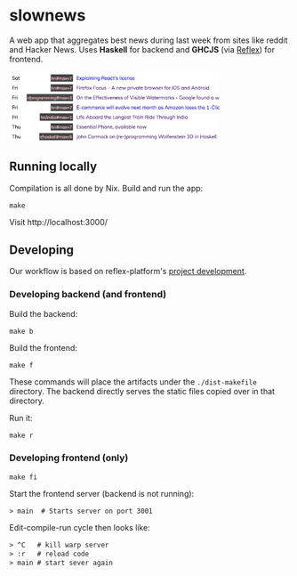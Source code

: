 # slownews

A web app that aggregates best news during last week from sites like reddit and Hacker News. Uses **Haskell** for backend and **GHCJS** (via [Reflex](https://github.com/reflex-frp/reflex-platform)) for frontend. 

<img src="./screenshot.png" width="75%"></img>

## Running locally

Compilation is all done by Nix. Build and run the app:

```
make
```

Visit http://localhost:3000/

## Developing

Our workflow is based on reflex-platform's [project development](https://github.com/reflex-frp/reflex-platform/blob/develop/docs/project-development.md#building-with-cabal).

### Developing backend (and frontend)

Build the backend:

```
make b
```

Build the frontend:

```
make f
```

These commands will place the artifacts under the `./dist-makefile` directory. The backend directly serves the static files copied over in that directory.

Run it:

```
make r
```

### Developing frontend (only)

```
make fi
```

Start the frontend server (backend is not running):

```
> main  # Starts server on port 3001
```

Edit-compile-run cycle then looks like:

```
> ^C   # kill warp server
> :r   # reload code 
> main # start sever again
```

